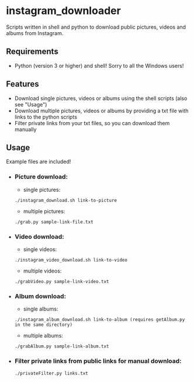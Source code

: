 # instagram_downloader

Scripts written in shell and python to download public pictures, videos and albums from Instagram.

## Requirements
- Python (version 3 or higher) and shell! Sorry to all the Windows users!

## Features
- Download single pictures, videos or albums using the shell scripts (also see "Usage")
- Download multiple pictures, videos or albums by providing a txt file with links to the python scripts
- Filter private links from your txt files, so you can download them manually

## Usage

Example files are included!

- ### Picture download:
  - single pictures:
  ```shell
  ./instagram_download.sh link-to-picture
  ```
  - multiple pictures:
  ```shell
  ./grab.py sample-link-file.txt
  ```
- ### Video download:
  - single videos:
  ```shell
  ./instagram_video_download.sh link-to-video
  ```
  - multiple videos:
  ```shell
  ./grabVideo.py sample-link-video.txt
  ```
- ### Album download:
  - single albums:
  ```shell
  ./instagram_album_download.sh link-to-album (requires getAlbum.py in the same directory)
  ```
  - multiple albums:
  ```shell
  ./grabAlbum.py sample-link-album.txt
  ```
- ### Filter private links from public links for manual download:
  ```shell
  ./privateFilter.py links.txt
  ```
